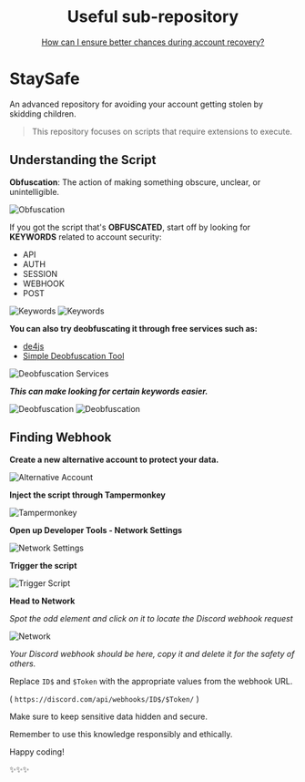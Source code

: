 <div align="center">

# Useful sub-repository

 [How can I ensure better chances during account recovery?](https://github.com/xymine/KoGaMaAddonBag/blob/main/Outdated%20Guide%20To%20Staying%20Safe/Account%20Recovery/README.md)


</div>

# StaySafe

An advanced repository for avoiding your account getting stolen by skidding children.
   
> This repository focuses on scripts that require extensions to execute.

## Understanding the Script 

**Obfuscation**: The action of making something obscure, unclear, or unintelligible.

![Obfuscation](https://user-images.githubusercontent.com/96681438/210075649-ea083d35-6b2c-411b-a660-ee2595f0bda0.png)

If you got the script that's **OBFUSCATED**, start off by looking for **KEYWORDS** related to account security:
 
- API
- AUTH
- SESSION
- WEBHOOK
- POST
 
![Keywords](https://user-images.githubusercontent.com/96681438/210075877-c879a4df-ce30-49cb-8a0f-055cd6820818.png)
![Keywords](https://user-images.githubusercontent.com/96681438/210075943-81543c20-a188-4ba1-b976-b4e6264bc785.png)

**You can also try deobfuscating it through free services such as:** 

- [de4js](https://lelinhtinh.github.io/de4js/)
- [Simple Deobfuscation Tool](https://deobfuscate.io/)

![Deobfuscation Services](https://user-images.githubusercontent.com/96681438/210076192-fa0fef39-2ec3-4f61-9ddb-56e126ae2db5.png)

***This can make looking for certain keywords easier.***

![Deobfuscation](https://user-images.githubusercontent.com/96681438/210076362-fb76505f-bd9d-4369-96a4-9465a5ec2219.png)
![Deobfuscation](https://user-images.githubusercontent.com/96681438/210076377-b3395394-38f0-4945-9f7c-38e0c84e707a.png)

## Finding Webhook

**Create a new alternative account to protect your data.**

![Alternative Account](https://user-images.githubusercontent.com/96681438/210076599-c459960f-0cbe-406b-a321-c2eb8ce9116a.png)

**Inject the script through Tampermonkey**

![Tampermonkey](https://user-images.githubusercontent.com/96681438/210076834-2bd02976-0d8b-40ab-bb68-bf33861e4534.png)

**Open up Developer Tools - Network Settings**

![Network Settings](https://user-images.githubusercontent.com/96681438/210077118-effd7ab8-df0e-4e88-a990-d58ae79de3de.png)

**Trigger the script**

![Trigger Script](https://user-images.githubusercontent.com/96681438/210077042-a09ee67b-3557-4b4a-aa0c-042c1aad6e47.png)

**Head to Network**

*Spot the odd element and click on it to locate the Discord webhook request*

![Network](https://user-images.githubusercontent.com/96681438/210077814-141d26fc-015c-4c37-9de8-ecb831ef4ab0.png)

*Your Discord webhook should be here, copy it and delete it for the safety of others.*

Replace `ID$` and `$Token` with the appropriate values from the webhook URL.

( `` https://discord.com/api/webhooks/ID$/$Token/ `` )

Make sure to keep sensitive data hidden and secure.

Remember to use this knowledge responsibly and ethically.

Happy coding!

✨✨✨
